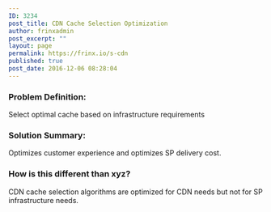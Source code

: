 ```yaml
---
ID: 3234
post_title: CDN Cache Selection Optimization
author: frinxadmin
post_excerpt: ""
layout: page
permalink: https://frinx.io/s-cdn
published: true
post_date: 2016-12-06 08:28:04
---
```

### Problem Definition:

Select optimal cache based on infrastructure requirements

### Solution Summary:

Optimizes customer experience and optimizes SP delivery cost.

### How is this different than xyz?

CDN cache selection algorithms are optimized for CDN needs but not for SP infrastructure needs.